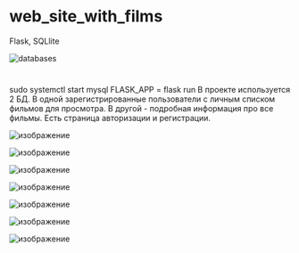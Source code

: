 # web_site_with_films
Flask, SQLlite

![databases](https://user-images.githubusercontent.com/61711711/118263962-a8e0f380-b4bf-11eb-9192-754751b25a0a.png)

# 
sudo systemctl start mysql
FLASK_APP = 
flask run
В проекте используется 2 БД. В одной зарегистрированные пользователи с личным списком фильмов для просмотра. В другой - подробная информация про все фильмы.
Есть страница авторизации и регистрации.
 
![изображение](https://user-images.githubusercontent.com/61711711/117548791-8d996280-b03f-11eb-9ffb-8dac829ff8cc.png)


![изображение](https://user-images.githubusercontent.com/61711711/118264945-2d804180-b4c1-11eb-8008-2fcd39f302a6.png)


![изображение](https://user-images.githubusercontent.com/61711711/117548763-693d8600-b03f-11eb-966c-c5ca808f6a48.png)


![изображение](https://user-images.githubusercontent.com/61711711/117548738-4dd27b00-b03f-11eb-9011-c957ba4fdba3.png)
 
 
![изображение](https://user-images.githubusercontent.com/61711711/117548690-f0d6c500-b03e-11eb-84d2-62b66719e110.png)


![изображение](https://user-images.githubusercontent.com/61711711/117548704-11068400-b03f-11eb-9f0b-ab041780f3c0.png)

![изображение](https://user-images.githubusercontent.com/61711711/117548720-33000680-b03f-11eb-901d-a64a97688d31.png)
